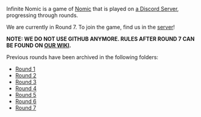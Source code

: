 Infinite Nomic is a game of [Nomic](https://en.wikipedia.org/wiki/Nomic)
that is played on [a Discord Server](https://discord.gg/JbNeEWD), progressing through rounds. 

We are currently in Round 7. 
To join the game, find us in the [server](https://discord.gg/JbNeEWD)! 

**NOTE: WE DO NOT USE GITHUB ANYMORE. RULES AFTER ROUND 7 CAN BE FOUND ON [OUR WIKI](https://infinitenomic.miraheze.org/wiki/Main_Page).**

Previous rounds have been archived in the following folders:

* [Round 1](round1-archive)
* [Round 2](round2-archive)
* [Round 3](round3-archive)
* [Round 4](round4-archive)
* [Round 5](round5-archive)
* [Round 6](round6-archive)
* [Round 7](round7)


